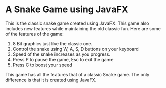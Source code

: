 # A Snake Game using JavaFX

This is the classic snake game created using JavaFX. This game also includes new features while maintaining the old classic fun. 
Here are some of the features of the game:
1.	8 Bit graphics just like the classic one.
2.  Control the snake using W, A, S, D buttons on your keyboard 
3.	Speed of the snake increases as you progress.
4.	Press P to pause the game, Esc to exit the game
5.	Press C to boost your speed

This game has all the features that of a classic Snake game. The only difference is that it is created using JavaFX. 

